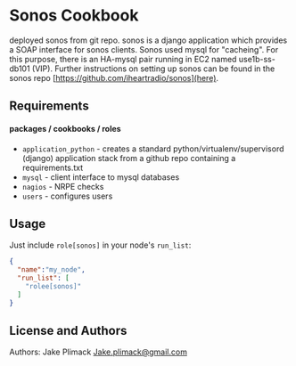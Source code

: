 Sonos Cookbook
==============
deployed sonos from git repo.  sonos is a django application which provides a SOAP interface for sonos clients.  Sonos used mysql for "cacheing".  For this purpose, there is an HA-mysql pair running in EC2 named use1b-ss-db101 (VIP).  Further instructions on setting up sonos can be found in the sonos repo [https://github.com/iheartradio/sonos](here).

Requirements
------------
#### packages / cookbooks / roles
- `application_python` - creates a standard python/virtualenv/supervisord (django) application stack from a github repo containing a requirements.txt
- `mysql` - client interface to mysql databases
- `nagios` - NRPE checks
- `users` - configures users

Usage
-----
Just include `role[sonos]` in your node's `run_list`:

```json
{
  "name":"my_node",
  "run_list": [
    "rolee[sonos]"
  ]
}
```

License and Authors
-------------------
Authors: Jake Plimack <Jake.plimack@gmail.com>
